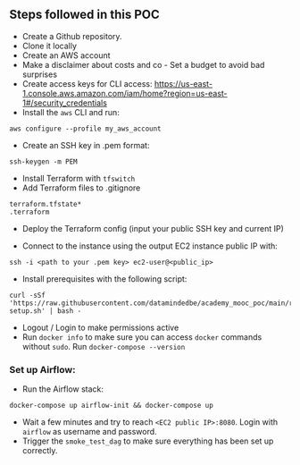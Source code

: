 ## Steps followed in this POC

* Create a Github repository.
* Clone it locally
* Create an AWS account
* Make a disclaimer about costs and co - Set a budget to avoid bad surprises
* Create access keys for CLI access: https://us-east-1.console.aws.amazon.com/iam/home?region=us-east-1#/security_credentials
* Install the `aws` CLI and run:
```
aws configure --profile my_aws_account
```

* Create an SSH key in .pem format:
```
ssh-keygen -m PEM
```

* Install Terraform with `tfswitch`
* Add Terraform files to .gitignore
```
terraform.tfstate*
.terraform
```
* Deploy the Terraform config (input your public SSH key and current IP)

* Connect to the instance using the output EC2 instance public IP with:
```
ssh -i <path to your .pem key> ec2-user@<public_ip>
```

* Install prerequisites with the following script:
```
curl -sSf 'https://raw.githubusercontent.com/datamindedbe/academy_mooc_poc/main/references/airflow/pre-setup.sh' | bash -
```

* Logout / Login to make permissions active
* Run `docker info` to make sure you can access `docker` commands without `sudo`. Run `docker-compose --version`

### Set up Airflow:

* Run the Airflow stack:
```
docker-compose up airflow-init && docker-compose up
```

* Wait a few minutes and try to reach `<EC2 public IP>:8080`. Login with `airflow` as username and password.
* Trigger the `smoke_test_dag` to make sure everything has been set up correctly.
